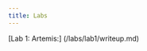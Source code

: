 ```yaml
---
title: Labs
---
```


[Lab 1: Artemis:] (/labs/lab1/writeup.md)

<!-- # About Me
## Rishi Kansara, rkk58


![Head Shot](https://raw.githubusercontent.com/rkansara1/rkansara1.github.io/main/headshot.png)

I am a senior studying Mechanical Engineering at Cornell University. I hope to learn more about autonomous robots in this class!
 -->

